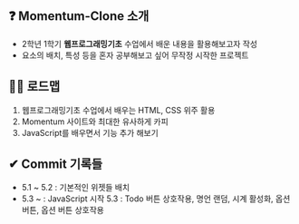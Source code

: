 ## ❓ Momentum-Clone 소개 
- 2학년 1학기 <b>웹프로그래밍기초</b> 수업에서 배운 내용을 활용해보고자 작성
- 요소의 배치, 특성 등을 혼자 공부해보고 싶어 무작정 시작한 프로젝트

## 🙋‍♀️ 로드맵 
1. 웹프로그래밍기초 수업에서 배우는 HTML, CSS 위주 활용
2. Momentum 사이트와 최대한 유사하게 카피
3. JavaScript를 배우면서 기능 추가 해보기

## ✔ Commit 기록들
- 5.1 ~ 5.2 : 기본적인 위젯들 배치
- 5.3 ~ : JavaScript 시작
    5.3 : Todo 버튼 상호작용, 명언 랜덤, 시계 활성화, 옵션 버튼, 옵션 버튼 상호작용